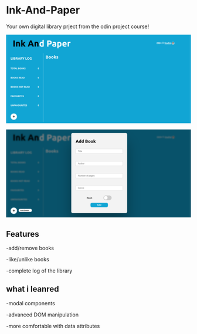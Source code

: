 # Ink-And-Paper

Your own digital library prject from the odin project course!

![](/icons/preview.png)

![](/icons/add.png)

## Features
-add/remove books

-like/unlike books

-complete log of the library

## what i leanred
-modal components

-advanced DOM manipulation

-more comfortable with data attributes